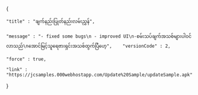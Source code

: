 {

    "title" : "ချက်နည်းပြုတ်နည်းလမ်းညွှန်",

    "message" : "- fixed some bugs\n - improved UI\n-စမ်းသပ်ချက်အသစ်များပါဝင်လာသည်\nအောင်မြင့်သူရေဗားရှင်းအသစ်ထွက်ပြီဟေ့",    "versionCode" : 2,

    "force" : true,

    "link" : "https://jcsamples.000webhostapp.com/Update%20Sample/updateSample.apk"

}
